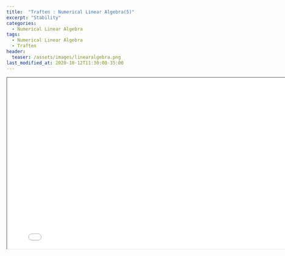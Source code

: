 ```yaml
---
title:  "Traften : Numerical Linear Algebra(5)"
excerpt: "Stability"
categories:
  - Numerical Linear Algebra
tags:
  - Numerical Linear Algebra
  - Traften
header:
  teaser: /assets/images/linearalgebra.png
last_modified_at: 2020-10-12T11:30:00-35:00
---
```


<iframe src = "/ViewerJS/#../assets/pdf/Lecture 14. Stability.pdf" width='800' height='450' allowfullscreen webkitallowfullscreen></iframe>